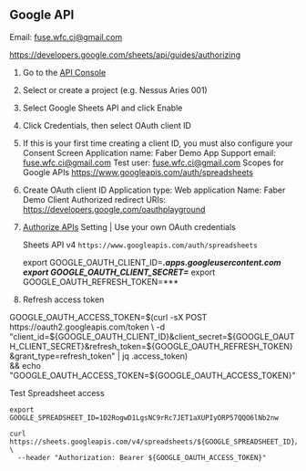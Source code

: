 ## Google API

Email: fuse.wfc.ci@gmail.com

https://developers.google.com/sheets/api/guides/authorizing

1) Go to the [API Console](https://console.cloud.google.com)
2) Select or create a project (e.g. Nessus Aries 001)
3) Select Google Sheets API and click Enable
4) Click Credentials, then select OAuth client ID
5) If this is your first time creating a client ID, you must also configure your Consent Screen
    Application name: Faber Demo App
    Support email: fuse.wfc.ci@gmail.com
    Test user: fuse.wfc.ci@gmail.com
    Scopes for Google APIs
        https://www.googleapis.com/auth/spreadsheets
6) Create OAuth client ID
    Application type: Web application
    Name: Faber Demo Client
    Authorized redirect URIs: https://developers.google.com/oauthplayground
7) [Authorize APIs](https://developers.google.com/oauthplayground)
    Setting | Use your own OAuth credentials
    
    Sheets API v4 `https://www.googleapis.com/auth/spreadsheets`
    
    export GOOGLE_OAUTH_CLIENT_ID=***.apps.googleusercontent.com
    export GOOGLE_OAUTH_CLIENT_SECRET=***
    export GOOGLE_OAUTH_REFRESH_TOKEN=***

8) Refresh access token 

GOOGLE_OAUTH_ACCESS_TOKEN=$(curl -sX POST https://oauth2.googleapis.com/token \
   -d "client_id=${GOOGLE_OAUTH_CLIENT_ID}&client_secret=${GOOGLE_OAUTH_CLIENT_SECRET}&refresh_token=${GOOGLE_OAUTH_REFRESH_TOKEN}&grant_type=refresh_token" | jq .access_token) \
   && echo "GOOGLE_OAUTH_ACCESS_TOKEN=${GOOGLE_OAUTH_ACCESS_TOKEN}"

Test Spreadsheet access 

    export GOOGLE_SPREADSHEET_ID=1D2RogwD1LgsNC9rRc7JET1aXUPIyORP57QQO6lNb2nw
    
    curl https://sheets.googleapis.com/v4/spreadsheets/${GOOGLE_SPREADSHEET_ID}/values/a1:h \
      --header "Authorization: Bearer ${GOOGLE_OAUTH_ACCESS_TOKEN}"

